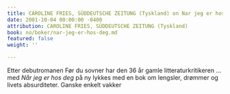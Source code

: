 ```yaml
---
title: CAROLINE FRIES, SÜDDEUTSCHE ZEITUNG (Tyskland) on Nar jeg er hos deg
date: 2001-10-04 00:00:00 -0400
attribution: CAROLINE FRIES, SÜDDEUTSCHE ZEITUNG (Tyskland)
book: no/boker/nar-jeg-er-hos-deg.md
featured: false
weight: ''

---
```

Etter debutromanen Før du sovner har den 36 år gamle litteraturkritikeren … med _Når jeg er hos deg_ på ny lykkes med en bok om lengsler, drømmer og livets absurditeter. Ganske enkelt vakker